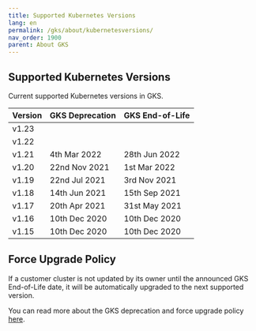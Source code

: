 ```yaml
---
title: Supported Kubernetes Versions
lang: en
permalink: /gks/about/kubernetesversions/
nav_order: 1900
parent: About GKS
---
```


## Supported Kubernetes Versions

Current supported Kubernetes versions in GKS.

| Version | GKS Deprecation| GKS End-of-Life |
|---------|-----------------|------------------|
| v1.23   |                 |                  |
| v1.22   |                 |                  |
| v1.21   | 4th Mar 2022    | 28th Jun 2022    |
| v1.20   | 22nd Nov 2021   | 1st Mar 2022     |
| v1.19   | 22nd Jul 2021   | 3rd  Nov 2021    |
| v1.18   | 14th Jun 2021   | 15th Sep 2021    |
| v1.17   | 20th Apr 2021   | 31st May 2021    |
| v1.16   | 10th Dec 2020   | 10th Dec 2020    |
| v1.15   | 10th Dec 2020   | 10th Dec 2020    |

## Force Upgrade Policy

If a customer cluster is not updated by its owner until the announced GKS End-of-Life date, it will be automatically upgraded to the next supported version.

You can read more about the GKS deprecation and force upgrade policy [here](../../clusterlifecycle/deprecationpolicy).
